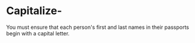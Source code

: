 # Capitalize-
You must ensure that each person's first and last names in their passports begin with a capital letter. 
